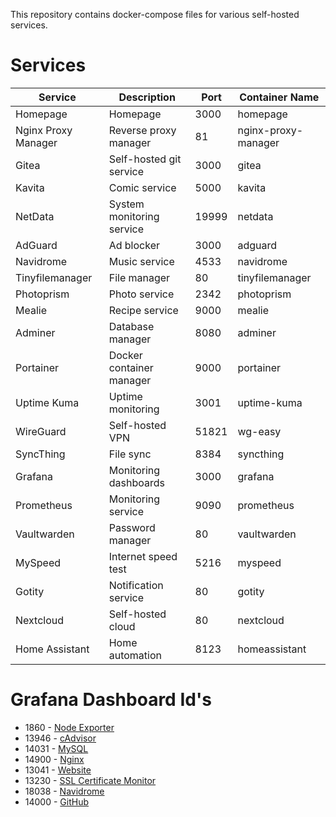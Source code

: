 This repository contains docker-compose files for various self-hosted services.

# Services

| Service             | Description               | Port  | Container Name      |
| ------------------- | ------------------------- | ----- | ------------------- |
| Homepage            | Homepage                  | 3000  | homepage            |
| Nginx Proxy Manager | Reverse proxy manager     | 81    | nginx-proxy-manager |
| Gitea               | Self-hosted git service   | 3000  | gitea               |
| Kavita              | Comic service             | 5000  | kavita              |
| NetData             | System monitoring service | 19999 | netdata             |
| AdGuard             | Ad blocker                | 3000  | adguard             |
| Navidrome           | Music service             | 4533  | navidrome           |
| Tinyfilemanager     | File manager              | 80    | tinyfilemanager     |
| Photoprism          | Photo service             | 2342  | photoprism          |
| Mealie              | Recipe service            | 9000  | mealie              |
| Adminer             | Database manager          | 8080  | adminer             |
| Portainer           | Docker container manager  | 9000  | portainer           |
| Uptime Kuma         | Uptime monitoring         | 3001  | uptime-kuma         |
| WireGuard           | Self-hosted VPN           | 51821 | wg-easy             |
| SyncThing           | File sync                 | 8384  | syncthing           |
| Grafana             | Monitoring dashboards     | 3000  | grafana             |
| Prometheus          | Monitoring service        | 9090  | prometheus          |
| Vaultwarden         | Password manager          | 80    | vaultwarden         |
| MySpeed             | Internet speed test       | 5216  | myspeed             |
| Gotity              | Notification service      | 80    | gotity              |
| Nextcloud           | Self-hosted cloud         | 80    | nextcloud           |
| Home Assistant      | Home automation           | 8123  | homeassistant       |

# Grafana Dashboard Id's

-   1860 - [Node Exporter](https://grafana.com/grafana/dashboards/1860-node-exporter-full/)
-   13946 - [cAdvisor](https://grafana.com/grafana/dashboards/13946-docker-cadvisor/)
-   14031 - [MySQL](https://grafana.com/grafana/dashboards/14031-mysql-dashboard/)
-   14900 - [Nginx](https://grafana.com/grafana/dashboards/14900-nginx/)
-   13041 - [Website](https://grafana.com/grafana/dashboards/13041-website-monitoring/)
-   13230 - [SSL Certificate Monitor](https://grafana.com/grafana/dashboards/13230-certificate-monitor/)
-   18038 - [Navidrome](https://grafana.com/grafana/dashboards/18038-navidrome/)
-   14000 - [GitHub](https://grafana.com/grafana/dashboards/14000-github-default/)
